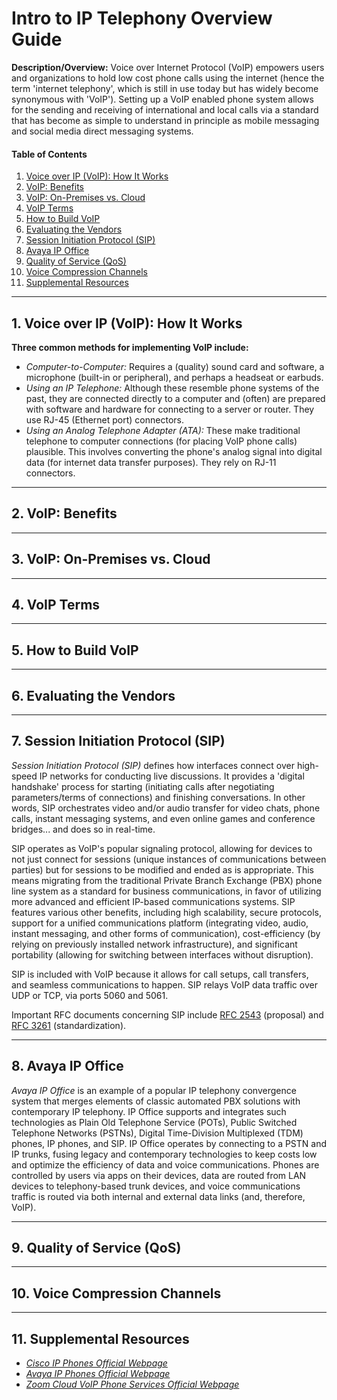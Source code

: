 # Intro to IP Telephony Overview Guide

**Description/Overview:** Voice over Internet Protocol (VoIP) empowers users and organizations to hold low cost phone calls using the internet (hence the term 'internet telephony', which is still in use today but has widely become synonymous with 'VoIP'). Setting up a VoIP enabled phone system allows for the sending and receiving of international and local calls via a standard that has become as simple to understand in principle as mobile messaging and social media direct messaging systems.

#### Table of Contents

1. [Voice over IP (VoIP): How It Works](#voip)
2. [VoIP: Benefits](#benefits)
3. [VoIP: On-Premises vs. Cloud](#hosting)
4. [VoIP Terms](#terms)
5. [How to Build VoIP](#build)
6. [Evaluating the Vendors](#vendors)
7. [Session Initiation Protocol (SIP)](#sip)
8. [Avaya IP Office](#avaya)
9. [Quality of Service (QoS)](#qos)
10. [Voice Compression Channels](#channels)
11. [Supplemental Resources](#supplemental)

<hr />

## 1. <a name="voip">Voice over IP (VoIP): How It Works</a>

**Three common methods for implementing VoIP include:**

* *Computer-to-Computer:* Requires a (quality) sound card and software, a microphone (built-in or peripheral), and perhaps a headseat or earbuds.
* *Using an IP Telephone:* Although these resemble phone systems of the past, they are connected directly to a computer and (often) are prepared with software and hardware for connecting to a server or router. They use RJ-45 (Ethernet port) connectors.
* *Using an Analog Telephone Adapter (ATA):* These make traditional telephone to computer connections (for placing VoIP phone calls) plausible. This involves converting the phone's analog signal into digital data (for internet data transfer purposes). They rely on RJ-11 connectors.

<hr />

## 2. <a name="benefits">VoIP: Benefits</a>

<hr />

## 3. <a name="hosting">VoIP: On-Premises vs. Cloud</a>

<hr />

## 4. <a name="terms">VoIP Terms</a>

<hr />

## 5. <a name="build">How to Build VoIP</a>

<hr />

## 6. <a name="vendors">Evaluating the Vendors</a>

<hr />

## 7. <a name="sip">Session Initiation Protocol (SIP)</a>

*Session Initiation Protocol (SIP)* defines how interfaces connect over high-speed IP networks for conducting live discussions. It provides a 'digital handshake' process for starting (initiating calls after negotiating parameters/terms of connections) and finishing conversations. In other words, SIP orchestrates video and/or audio transfer for video chats, phone calls, instant messaging systems, and even online games and conference bridges... and does so in real-time.

SIP operates as VoIP's popular signaling protocol, allowing for devices to not just connect for sessions (unique instances of communications between parties) but for sessions to be modified and ended as is appropriate. This means migrating from the traditional Private Branch Exchange (PBX) phone line system as a standard for business communications, in favor of utilizing more advanced and efficient IP-based communications systems. SIP features various other benefits, including high scalability, secure protocols, support for a unified communications platform (integrating video, audio, instant messaging, and other forms of communication), cost-efficiency (by relying on previously installed network infrastructure), and significant portability (allowing for switching between interfaces without disruption).

SIP is included with VoIP because it allows for call setups, call transfers, and seamless communications to happen. SIP relays VoIP data traffic over UDP or TCP, via ports 5060 and 5061.

Important RFC documents concerning SIP include [RFC 2543](https://datatracker.ietf.org/doc/html/rfc2543) (proposal) and [RFC 3261](https://datatracker.ietf.org/doc/html/rfc3261) (standardization).

<hr />

## 8. <a name="avaya">Avaya IP Office</a>

*Avaya IP Office* is an example of a popular IP telephony convergence system that merges elements of classic automated PBX solutions with contemporary IP telephony. IP Office supports and integrates such technologies as Plain Old Telephone Service (POTs), Public Switched Telephone Networks (PSTNs), Digital Time-Division Multiplexed (TDM) phones, IP phones, and SIP. IP Office operates by connecting to a PSTN and IP trunks, fusing legacy and contemporary technologies to keep costs low and optimize the efficiency of data and voice communications. Phones are controlled by users via apps on their devices, data are routed from LAN devices to telephony-based trunk devices, and
voice communications traffic is routed via both internal and external data links (and, therefore, VoIP).

<hr />

## 9. <a name="qos">Quality of Service (QoS)</a>

<hr />

## 10. <a name="channels">Voice Compression Channels</a>

<hr />

## 11. <a name="supplemental">Supplemental Resources</a>

* *[Cisco IP Phones Official Webpage](https://www.cisco.com/c/en/us/products/collaboration-endpoints/ip-phones/index.html)*
* *[Avaya IP Phones Official Webpage](https://www.avaya.com/en/devices-and-phones/)*
* *[Zoom Cloud VoIP Phone Services Official Webpage](https://www.zoom.com/en/products/voip-phone-new/)*
